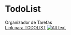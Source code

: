 # TodoList
Organizador de Tarefas <br>
[Link para TODOLIST](https://wilhiamjr.github.io/TodoList/)
[![Alt text](https://assets.digitalocean.com/articles/alligator/boo.svg)](https://digitalocean.com)
